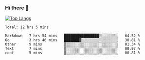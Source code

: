 ### Hi there 👋

<!--
**3Xpl0it3r/3Xpl0it3r** is a ✨ _special_ ✨ repository because its `README.md` (this file) appears on your GitHub profile.

Here are some ideas to get you started:

- 🔭 I’m currently working on ...
- 🌱 I’m currently learning ...
- 👯 I’m looking to collaborate on ...
- 🤔 I’m looking for help with ...
- 💬 Ask me about ...
- 📫 How to reach me: ...
- 😄 Pronouns: ...
- ⚡ Fun fact: ...
-->


[![Top Langs](https://github-readme-stats.vercel.app/api/top-langs/?username=3Xpl0it3r&layout=compact)](https://github.com/3Xpl0it3r/3Xpl0it3r)

<!--START_SECTION:waka-->
```text
Total: 12 hrs 5 mins

Markdown   7 hrs 54 mins   ████████████████░░░░░░░░░   64.52 % 
Go         3 hrs 46 mins   ███████▓░░░░░░░░░░░░░░░░░   30.81 % 
Other      9 mins          ▒░░░░░░░░░░░░░░░░░░░░░░░░   01.34 % 
Text       7 mins          ▒░░░░░░░░░░░░░░░░░░░░░░░░   00.97 % 
conf       5 mins          ▒░░░░░░░░░░░░░░░░░░░░░░░░   00.81 % 
```
<!--END_SECTION:waka-->
